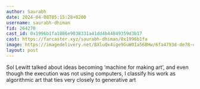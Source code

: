 ```yaml
---
author: Saurabh
date: 2024-04-08T05:15:28+0200
username: saurabh-dhiman
fid: 264270
cast_id: 0x1996b1fa1886e9038331a41dd4b44849359d3b17
cast: https://farcaster.xyz/saurabh-dhiman/0x1996b1fa
image: https://imagedelivery.net/BXluQx4ige9GuW0Ia56BHw/6fa4793d-de78-4d72-3cd2-287c510efb00/original
layout: post
---
```


Sol Lewitt talked about ideas becoming ‘machine for making art’, and even though the execution was not using computers, I classify his work as algorithmic art that ties very closely to generative art

<img src='https://imagedelivery.net/BXluQx4ige9GuW0Ia56BHw/6fa4793d-de78-4d72-3cd2-287c510efb00/original' alt='' referrerpolicy='no-referrer'/>
<img src='https://imagedelivery.net/BXluQx4ige9GuW0Ia56BHw/5617e4d7-8379-437f-90e1-1eb8a8fb2400/original' alt='' referrerpolicy='no-referrer'/>
